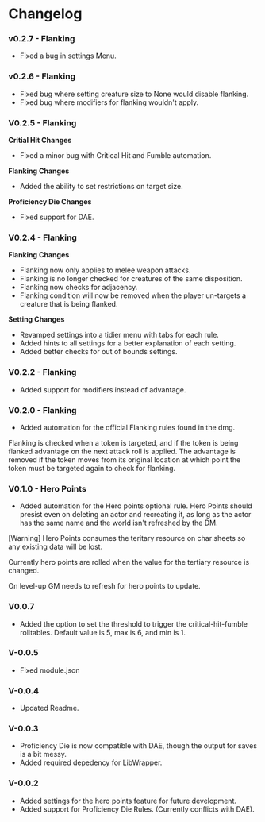 # Changelog


### v0.2.7 - Flanking
- Fixed a bug in settings Menu.

### v0.2.6 - Flanking
- Fixed bug where setting creature size to None would disable flanking.
- Fixed bug where modifiers for flanking wouldn't apply. 

### V0.2.5 - Flanking
**Critial Hit Changes**
- Fixed a minor bug with Critical Hit and Fumble automation.

**Flanking Changes**
- Added the ability to set restrictions on target size.

**Proficiency Die Changes**
- Fixed support for DAE.


### V0.2.4 - Flanking
**Flanking Changes**
- Flanking now only applies to melee weapon attacks.
- Flanking is no longer checked for creatures of the same disposition.
- Flanking now checks for adjacency.
- Flanking condition will now be removed when the player un-targets a creature that is being flanked.

**Setting Changes**
- Revamped settings into a tidier menu with tabs for each rule.
- Added hints to all settings for a better explanation of each setting.
- Added better checks for out of bounds settings.


### V0.2.2 - Flanking
- Added support for modifiers instead of advantage.

### V0.2.0 - Flanking
- Added automation for the official Flanking rules found in the dmg.

Flanking is checked when a token is targeted, and if the token is being flanked advantage on the next attack roll is applied. The advantage is removed if the token moves from its original location at which point the token must be targeted again to check for flanking. 


### V0.1.0 - Hero Points 
- Added automation for the Hero points optional rule. 
Hero Points should presist even on deleting an actor and recreating it, as long as the actor has the same name and the world isn't refreshed by the DM.

[Warning] Hero Points consumes the teritary resource on char sheets so any existing data will be lost.

Currently hero points are rolled when the value for the tertiary resource is changed.

On level-up GM needs to refresh for hero points to update.


### V0.0.7
- Added the option to set the threshold to trigger the critical-hit-fumble rolltables. Default value is 5, max is 6, and min is 1.

### V-0.0.5
- Fixed module.json

### V-0.0.4
- Updated Readme.

### V-0.0.3
- Proficiency Die is now compatible with DAE, though the output for saves is a bit messy.
- Added required depedency for LibWrapper. 

### V-0.0.2
- Added settings for the hero points feature for future development.
- Added support for Proficiency Die Rules. (Currently conflicts with DAE).
